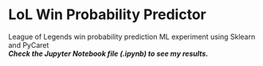 # LoL Win Probability Predictor
League of Legends win probability prediction ML experiment using Sklearn and PyCaret   
***Check the Jupyter Notebook file (.ipynb) to see my results.***
